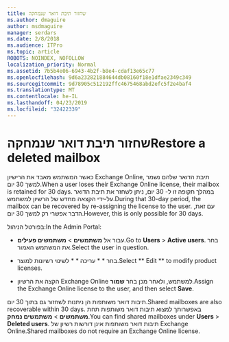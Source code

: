 ```yaml
---
title: שחזור תיבת דואר שנמחקה
ms.author: dmaguire
author: msdmaguire
manager: serdars
ms.date: 2/8/2018
ms.audience: ITPro
ms.topic: article
ROBOTS: NOINDEX, NOFOLLOW
localization_priority: Normal
ms.assetid: 7b5b4e06-6943-4b2f-b8e4-cdaf13e65c77
ms.openlocfilehash: 9d6a232821884644db08160f18e1dfae2349c349
ms.sourcegitcommit: 9d78905c512192ffc4675468abd2efc5f2e4baf4
ms.translationtype: MT
ms.contentlocale: he-IL
ms.lasthandoff: 04/23/2019
ms.locfileid: "32422339"
---
```

# <a name="restore-a-deleted-mailbox"></a><span data-ttu-id="30c89-102">שחזור תיבת דואר שנמחקה</span><span class="sxs-lookup"><span data-stu-id="30c89-102">Restore a deleted mailbox</span></span>

<span data-ttu-id="30c89-103">כאשר המשתמש מאבד את הרישיון Exchange Online, תיבת הדואר שלהם נשמר למשך 30 יום.</span><span class="sxs-lookup"><span data-stu-id="30c89-103">When a user loses their Exchange Online license, their mailbox is retained for 30 days.</span></span> <span data-ttu-id="30c89-104">במהלך תקופה זו ל- 30 יום, ניתן לשחזר את תיבת הדואר על-ידי הקצאה מחדש של הרשיון למשתמש.</span><span class="sxs-lookup"><span data-stu-id="30c89-104">During that 30-day period, the mailbox can be recovered by re-assigning the license to the user.</span></span> <span data-ttu-id="30c89-105">עם זאת, הדבר אפשרי רק למשך 30 יום.</span><span class="sxs-lookup"><span data-stu-id="30c89-105">However, this is only possible for 30 days.</span></span>
  
<span data-ttu-id="30c89-106">בפורטל הניהול:</span><span class="sxs-lookup"><span data-stu-id="30c89-106">In the Admin Portal:</span></span>
  
- <span data-ttu-id="30c89-107">עבור אל **משתמשים** \> **משתמשים פעילים**.</span><span class="sxs-lookup"><span data-stu-id="30c89-107">Go to **Users** \> **Active users**.</span></span> <span data-ttu-id="30c89-108">בחר את המשתמש האמור.</span><span class="sxs-lookup"><span data-stu-id="30c89-108">Select the user in question.</span></span>
    
- <span data-ttu-id="30c89-109">בחר \* \* עריכה \* \* לשינוי רשיונות למוצר.</span><span class="sxs-lookup"><span data-stu-id="30c89-109">Select \*\* Edit \*\* to modify product licenses.</span></span> 
    
- <span data-ttu-id="30c89-110">הקצה את הרשיון Exchange Online למשתמש, ולאחר מכן בחר **שמור**.</span><span class="sxs-lookup"><span data-stu-id="30c89-110">Assign the Exchange Online license to the user, and then select **Save**.</span></span>
    
<span data-ttu-id="30c89-111">תיבות דואר משותפות הן ניתנות לשחזור גם בתוך 30 יום.</span><span class="sxs-lookup"><span data-stu-id="30c89-111">Shared mailboxes are also recoverable within 30 days.</span></span> <span data-ttu-id="30c89-112">באפשרותך למצוא תיבות דואר משותפות תחת **משתמשים** \> **משתמשים נמחק**.</span><span class="sxs-lookup"><span data-stu-id="30c89-112">You can find shared mailboxes under **Users** \> **Deleted users**.</span></span> <span data-ttu-id="30c89-113">תיבות דואר משותפות אינן דורשות רשיון של Exchange Online.</span><span class="sxs-lookup"><span data-stu-id="30c89-113">Shared mailboxes do not require an Exchange Online license.</span></span>
  

